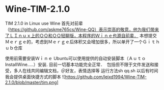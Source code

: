 # Wine-TIM-2.1.0
TIM 2.1.0 in Linux use Wine 
首先对前辈（https://github.com/askme765cs/Wine-QQ）表示崇高的敬意，他为我们带来了ＬＩｎｕｘ上的ＱＱ和ＱＱ轻聊版，本程序的Ｗｉｎｅ也源自前辈．
本想提交Ｍｅｒｇｅ的，考虑到Ｍｅｒｇｅ后体积又会增加很多，所以单开了一个Ｇｉｔｈｕｂ仓库

使用前需要安装Ｗｉｎｅ  Ubuntu可以使用提供的自动安装脚本（ＡｕｔｏInstallWine.....）安装.
目前一切基本功能完全正常．　包括但不限于文件发送和接受，多人在线共同编辑文档，＠好友，表情选择等
运行方法sh qq.sh    以后有时间我会提供桌面快捷方式的脚本
![https://github.com/leixd1994/Wine-TIM-2.1.0/blob/master/tim.png]


